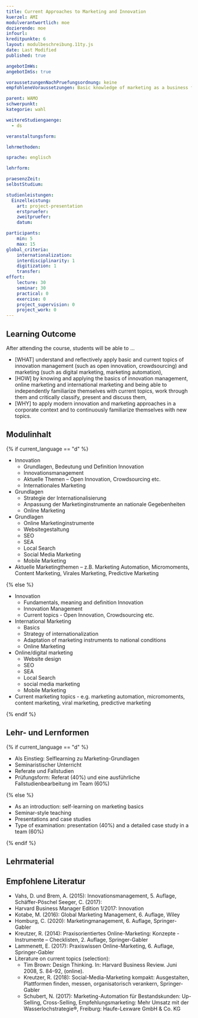 ```yaml
---
title: Current Approaches to Marketing and Innovation
kuerzel: AMI
modulverantwortlich: moe
dozierende: moe
infourl: 
kreditpunkte: 6
layout: modulbeschreibung.11ty.js
date: Last Modified
published: true

angebotImWs: 
angebotImSs: true

voraussetzungenNachPruefungsordnung: keine
empfohleneVoraussetzungen: Basic knowledge of marketing as a business function

parent: WAMO
schwerpunkt:
kategorie: wahl

weitereStudiengaenge: 
  - ds

veranstaltungsform: 

lehrmethoden:

sprache: englisch

lehrform:

praesenzZeit: 
selbstStudium: 

studienleistungen:
  Einzelleistung:
    art: project-presentation
    erstpruefer: 
    zweitpruefer: 
    datum:

participants:
    min: 5 
    max: 15
global_criteria:
    internationalization:
    interdisciplinarity: 1
    digitization: 1
    transfer:
effort:
    lecture: 30
    seminar: 30
    practical: 0
    exercise: 0
    project_supervision: 0
    project_work: 0 
---
```




## Learning Outcome


After attending the course, students will be able to ...

* [WHAT] understand and reflectively apply basic and current topics of innovation management (such as open innovation, crowdsourcing) and marketing (such as digital marketing, marketing automation),
* [HOW] by knowing and applying the basics of innovation management, online marketing and international marketing and being able to independently familiarize themselves with current topics, work through them and critically classify, present and discuss them,
* [WHY] to apply modern innovation and marketing approaches in a corporate context and to continuously familiarize themselves with new topics.

  
## Modulinhalt

{% if current_language == "d" %}

* Innovation
    * Grundlagen, Bedeutung und Definition Innovation
    * Innovationsmanagement
    * Aktuelle Themen – Open Innovation, Crowdsourcing etc.
    * Internationales Marketing
* Grundlagen
    * Strategie der Internationalisierung
    * Anpassung der Marketinginstrumente an nationale Gegebenheiten
    * Online Marketing
* Grundlagen
    * Online Marketinginstrumente
    * Websitegestaltung
    * SEO
    * SEA
    * Local Search
    * Social Media Marketing
    * Mobile Marketing
* Aktuelle Marketingthemen – z.B. Marketing Automation, Micromoments, Content Marketing, Virales Marketing, Predictive Marketing

{% else %}

* Innovation
    * Fundamentals, meaning and definition Innovation
    * Innovation Management
    * Current topics - Open Innovation, Crowdsourcing etc.
* International Marketing
    * Basics
    * Strategy of internationalization
    * Adaptation of marketing instruments to national conditions
    * Online Marketing
* Online/digital marketing
    * Website design
    * SEO
    * SEA
    * Local Search
    * social media marketing
    * Mobile Marketing
* Current marketing topics - e.g. marketing automation, micromoments, content marketing, viral marketing, predictive marketing

{% endif %}

## Lehr- und Lernformen

{% if current_language == "d" %}

* Als Einstieg: Selflearning zu Marketing-Grundlagen
* Seminaristischer Unterricht
* Referate und Fallstudien
* Prüfungsform: Referat (40%) und eine ausführliche Fallstudienbearbeitung im Team (60%)

{% else %}

* As an introduction: self-learning on marketing basics
* Seminar-style teaching
* Presentations and case studies
* Type of examination: presentation (40%) and a detailed case study in a team (60%)

{% endif %}

## Lehrmaterial



## Empfohlene Literatur

* Vahs, D. und Brem, A. (2015): Innovationsmanagement, 5. Auflage, Schäffer-Pöschel Seeger, C. (2017):
* Harvard Business Manager Edition 1/2017: Innovation
* Kotabe, M. (2016): Global Marketing Management, 6. Auflage, Wiley
* Homburg, C. (2020): Marketingmanagement, 6. Auflage, Springer-Gabler
* Kreutzer, R. (2014): Praxisorientiertes Online-Marketing: Konzepte - Instrumente – Checklisten, 
    2. Auflage, Springer-Gabler
* Lammenett, E. (2017): Praxiswissen Online-Marketing, 6. Auflage, Springer-Gabler
* Literature on current topics (selection):
    * Tim Brown: Design Thinking. In: Harvard Business Review. Juni 2008, S. 84–92, (online).
    * Kreutzer, R. (2018): Social-Media-Marketing kompakt: Ausgestalten, Plattformen finden, messen, 
        organisatorisch verankern, Springer-Gabler
    * Schubert, N. (2017): Marketing-Automation für Bestandskunden: Up-Selling, Cross-Selling, 
        Empfehlungsmarketing: Mehr Umsatz mit der Wasserlochstrategie®, Freiburg: Haufe-Lexware GmbH & Co. KG
